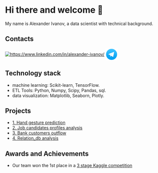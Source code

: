 # Hi there and welcome 👋

My name is Alexander Ivanov, a data scientist with technical background.

## Contacts
<a href="https://www.linkedin.com/in/alexander-ivanov/" target="blank"><img align="center" src="https://raw.githubusercontent.com/rahuldkjain/github-profile-readme-generator/master/src/images/icons/Social/linked-in-alt.svg" alt="https://www.linkedin.com/in/alexander-ivanov/" height="30" width="40" /></a>
<a href="https://t.me/aligivanov" target="blank"><img align="center" src="https://github.com/Alex1iv/Alex1iv/blob/d21c272ca29c6fa87a3814a599b208053b24bff2/telegram_icon.png" alt="https://t.me/aligivanov" height="40" width="40" /></a>
</p>


## Technology stack

* machine learning: Scikit-learn, TensorFlow. 
* ETL Tools: Python, Numpy, Scipy, Pandas, sql. 
* data visualization: Matplotlib, Seaborn, Plotly.


## Projects

* [1. Hand gesture prediction](https://github.com/gesture-classification/gesture_classification)
* [2. Job candidates profiles analysis](https://github.com/Alex1iv/sf_data_sci/tree/main/4.%20Salary_prediction)
* [3. Bank customers outflow](https://github.com/Alex1iv/sf_data_sci/tree/main/1.%20Bank_customers_outflow)
* [4. Relation_db analysis](https://github.com/Alex1iv/sf_data_sci/tree/main/4.%20Relation_DB)

## Awards and Achievements

* Our team won the 1st place in a [3 stage Kaggle competition](https://www.kaggle.com/competitions/motorica-advanced-gesture-classification)